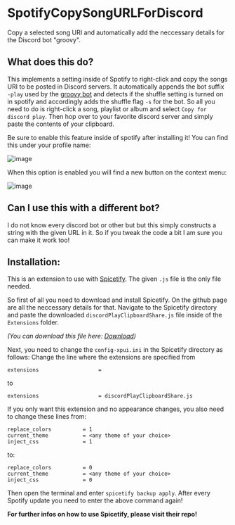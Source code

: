 # SpotifyCopySongURLForDiscord
Copy a selected song URI and automatically add the neccessary details for the Discord bot "groovy".


## What does this do?
This implements a setting inside of Spotify to right-click and copy the songs URI to be posted in Discord servers.
It automatically appends the bot suffix `-play` used by the [groovy bot](https://groovy.bot/) and detects if the shuffle setting is turned on in spotify and accordingly adds the shuffle flag `-s` for the bot. So all you need to do is right-click a song, playlist or album and select `Copy for discord play`. Then hop over to your favorite discord server and simply paste the contents of your clipboard.

Be sure to enable this feature inside of spotify after installing it!
You can find this under your profile name:

![image](https://user-images.githubusercontent.com/36928284/122121158-94c84300-ce2b-11eb-805c-ce610c3c7fbc.png)

When this option is enabled you will find a new button on the context menu:

![image](https://user-images.githubusercontent.com/36928284/122121285-ba554c80-ce2b-11eb-90e9-be5fe669897b.png)

## Can I use this with a different bot?
I do not know every discord bot or other but but this simply constructs a string with the given URL in it. So if you tweak the code a bit I am sure you can make it work too!

## Installation:
This is an extension to use with [Spicetify](https://github.com/khanhas/spicetify-cli). The given `.js` file is the only file needed.

So first of all you need to download and install Spicetify. On the github page are all the neccessary details for that.
Navigate to the Spicetify directory and paste the downloaded `discordPlayClipboardShare.js` file inside of the `Extensions` folder.

_(You can download this file here: <a href="https://github.com/Smonman/SpotifyCopySongURLForDiscord/releases">Download</a>)_

Next, you need to change the `config-xpui.ini` in the Spicetify directory as follows:
Change the line where the extensions are specified from
```
extensions                   =
```
to
```
extensions                   = discordPlayClipboardShare.js
```

If you only want this extension and no appearance changes, you also need to change these lines from:
```
replace_colors          = 1
current_theme           = <any theme of your choice>
inject_css              = 1
```
to:
```
replace_colors          = 0
current_theme           = <any theme of your choice>
inject_css              = 0
```

Then open the terminal and enter `spicetify backup apply`.
After every Spotify update you need to enter the above command again!

__For further infos on how to use Spicetify, please visit their repo!__
